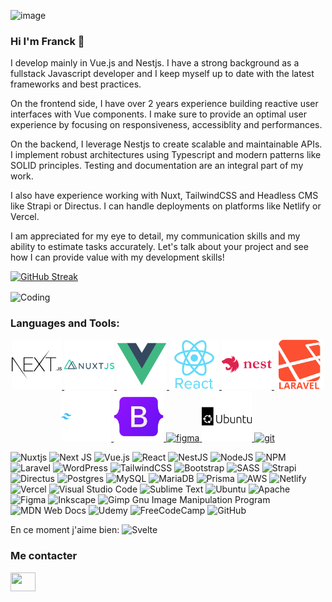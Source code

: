 ![image](https://github.com/antikkorps/antikkorps/assets/68828345/f585b1c5-375c-441a-9e76-8beecdd1bc5a)


### Hi I'm Franck 👋

I develop mainly in Vue.js and Nestjs. I have a strong background as a fullstack Javascript developer and I keep myself up to date with the latest frameworks and best practices.

On the frontend side, I have over 2 years experience building reactive user interfaces with Vue components. I make sure to provide an optimal user experience by focusing on responsiveness, accessiblity and performances.

On the backend, I leverage Nestjs to create scalable and maintainable APIs. I implement robust architectures using Typescript and modern patterns like SOLID principles. Testing and documentation are an integral part of my work.

I also have experience working with Nuxt, TailwindCSS and Headless CMS like Strapi or Directus. I can handle deployments on platforms like Netlify or Vercel.

I am appreciated for my eye to detail, my communication skills and my ability to estimate tasks accurately. 
Let's talk about your project and see how I can provide value with my development skills!

<!--
**antikkorps/antikkorps** is a ✨ _special_ ✨ repository because its `README.md` (this file) appears on your GitHub profile.

Here are some ideas to get you started:

- 🔭 I’m currently working on ...
- 🌱 I’m currently learning ...
- 👯 I’m looking to collaborate on ...
- 🤔 I’m looking for help with ...
- 💬 Ask me about ...
- 📫 How to reach me: ...
- 😄 Pronouns: ...
- ⚡ Fun fact: ...
-->

[![GitHub Streak](https://github-readme-streak-stats.herokuapp.com?user=antikkorps&theme=dark&exclude_days=Sun%2CSat)](https://git.io/streak-stats)

<img align="center" alt="Coding" width="400" margin="auto" src="https://images.unsplash.com/photo-1504805572947-34fad45aed93?q=80&w=2070&auto=format&fit=crop&ixlib=rb-4.0.3&ixid=M3wxMjA3fDB8MHxwaG90by1wYWdlfHx8fGVufDB8fHx8fA%3D%3D">
<h3 align="left">Languages and Tools:</h3>
<p align="center"> 
  <a href="https://nextjs.org/" target="_blank"> <img src="https://github.com/devicons/devicon/blob/master/icons/nextjs/nextjs-original-wordmark.svg" alt="nextjs" width="80" height="80"/> </a>
  <a href="https://nuxt.com/" target="_blank"> <img src="https://github.com/devicons/devicon/blob/master/icons/nuxtjs/nuxtjs-original-wordmark.svg" alt="nuxtjs" width="80" height="80"/> </a>
  <a href="https://vuejs.org/" target="_blank"> <img src="https://github.com/devicons/devicon/blob/master/icons/vuejs/vuejs-original.svg" alt="Vuejs" width="80" height="80"/> </a>
  <a href="https://fr.legacy.reactjs.org/" target="_blank"> <img src="https://github.com/devicons/devicon/blob/master/icons/react/react-original-wordmark.svg" alt="React" width="80" height="80"/> </a>
  <a href="https://nestjs.com/" target="_blank"> <img src="https://github.com/devicons/devicon/blob/master/icons/nestjs/nestjs-plain-wordmark.svg" alt="nestjs" width="80" height="80"/> </a>
  <a href="https://laravel.com/" target="_blank"> <img src="https://github.com/devicons/devicon/blob/master/icons/laravel/laravel-plain-wordmark.svg" alt="laravel" width="80" height="80"/> </a>
  <a href="https://tailwindcss.com/" target="_blank"> <img src="https://github.com/devicons/devicon/blob/master/icons/tailwindcss/tailwindcss-original-wordmark.svg" alt="Tailwind" width="80" height="80"/> </a>
  <a href="https://getbootstrap.com/" target="_blank"> <img src="https://github.com/devicons/devicon/blob/master/icons/bootstrap/bootstrap-original.svg" alt="Bootstrap" width="80" height="80"/> </a> 
  <a href="https://www.figma.com/" target="_blank"> <img src="https://www.vectorlogo.zone/logos/figma/figma-icon.svg" alt="figma" width="80" height="80"/> </a> 
  <a href="https://ubuntu.com/" target="_blank"> <img src="https://github.com/devicons/devicon/blob/master/icons/ubuntu/ubuntu-plain-wordmark.svg" alt="ubuntu" width="80" height="80"/> </a> 
  <a href="https://git-scm.com/" target="_blank"> <img src="https://www.vectorlogo.zone/logos/git-scm/git-scm-icon.svg" alt="git" width="80" height="80"/> </a>  
</p>

![Nuxtjs](https://img.shields.io/badge/Nuxt-002E3B?style=for-the-badge&logo=nuxtdotjs&logoColor=#00DC82)
![Next JS](https://img.shields.io/badge/Next-black?style=for-the-badge&logo=next.js&logoColor=white)
![Vue.js](https://img.shields.io/badge/vuejs-%2335495e.svg?style=for-the-badge&logo=vuedotjs&logoColor=%234FC08D)
![React](https://img.shields.io/badge/react-%2320232a.svg?style=for-the-badge&logo=react&logoColor=%2361DAFB)
![NestJS](https://img.shields.io/badge/nestjs-%23E0234E.svg?style=for-the-badge&logo=nestjs&logoColor=white)
![NodeJS](https://img.shields.io/badge/node.js-6DA55F?style=for-the-badge&logo=node.js&logoColor=white)
![NPM](https://img.shields.io/badge/NPM-%23CB3837.svg?style=for-the-badge&logo=npm&logoColor=white)
![Laravel](https://img.shields.io/badge/laravel-%23FF2D20.svg?style=for-the-badge&logo=laravel&logoColor=white)
![WordPress](https://img.shields.io/badge/WordPress-%23117AC9.svg?style=for-the-badge&logo=WordPress&logoColor=white)
![TailwindCSS](https://img.shields.io/badge/tailwindcss-%2338B2AC.svg?style=for-the-badge&logo=tailwind-css&logoColor=white)
![Bootstrap](https://img.shields.io/badge/bootstrap-%238511FA.svg?style=for-the-badge&logo=bootstrap&logoColor=white)
![SASS](https://img.shields.io/badge/SASS-hotpink.svg?style=for-the-badge&logo=SASS&logoColor=white)
![Strapi](https://img.shields.io/badge/strapi-%232E7EEA.svg?style=for-the-badge&logo=strapi&logoColor=white)
![Directus](https://img.shields.io/badge/directus-%2364f.svg?style=for-the-badge&logo=directus&logoColor=white)
![Postgres](https://img.shields.io/badge/postgres-%23316192.svg?style=for-the-badge&logo=postgresql&logoColor=white)
![MySQL](https://img.shields.io/badge/mysql-%2300f.svg?style=for-the-badge&logo=mysql&logoColor=white)
![MariaDB](https://img.shields.io/badge/MariaDB-003545?style=for-the-badge&logo=mariadb&logoColor=white)
![Prisma](https://img.shields.io/badge/Prisma-3982CE?style=for-the-badge&logo=Prisma&logoColor=white)
![AWS](https://img.shields.io/badge/AWS-%23FF9900.svg?style=for-the-badge&logo=amazon-aws&logoColor=white)
![Netlify](https://img.shields.io/badge/netlify-%23000000.svg?style=for-the-badge&logo=netlify&logoColor=#00C7B7)
![Vercel](https://img.shields.io/badge/vercel-%23000000.svg?style=for-the-badge&logo=vercel&logoColor=white)
![Visual Studio Code](https://img.shields.io/badge/Visual%20Studio%20Code-0078d7.svg?style=for-the-badge&logo=visual-studio-code&logoColor=white)
![Sublime Text](https://img.shields.io/badge/sublime_text-%23575757.svg?style=for-the-badge&logo=sublime-text&logoColor=important)
![Ubuntu](https://img.shields.io/badge/Ubuntu-E95420?style=for-the-badge&logo=ubuntu&logoColor=white)
![Apache](https://img.shields.io/badge/apache-%23D42029.svg?style=for-the-badge&logo=apache&logoColor=white)
![Figma](https://img.shields.io/badge/figma-%23F24E1E.svg?style=for-the-badge&logo=figma&logoColor=white)
![Inkscape](https://img.shields.io/badge/Inkscape-e0e0e0?style=for-the-badge&logo=inkscape&logoColor=080A13)
![Gimp Gnu Image Manipulation Program](https://img.shields.io/badge/Gimp-657D8B?style=for-the-badge&logo=gimp&logoColor=FFFFFF)
![MDN Web Docs](https://img.shields.io/badge/MDN_Web_Docs-black?style=for-the-badge&logo=mdnwebdocs&logoColor=white)
![Udemy](https://img.shields.io/badge/Udemy-A435F0?style=for-the-badge&logo=Udemy&logoColor=white)
![FreeCodeCamp](https://img.shields.io/badge/Freecodecamp-%23123.svg?&style=for-the-badge&logo=freecodecamp&logoColor=green)
![GitHub](https://img.shields.io/badge/github-%23121011.svg?style=for-the-badge&logo=github&logoColor=white)

En ce moment j'aime bien:
![Svelte](https://img.shields.io/badge/svelte-%23f1413d.svg?style=for-the-badge&logo=svelte&logoColor=white)

<h3 align="left">Me contacter</h3>
<p align="left">
<a href="https://www.linkedin.com/in/franck-vienot-a0129a1a0/" target="blank"><img align="center" src="https://cdn.jsdelivr.net/npm/simple-icons@3.0.1/icons/linkedin.svg" alt="" height="30" width="40" /></a>
</p>

